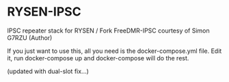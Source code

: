 # RYSEN-IPSC
IPSC repeater stack for RYSEN / Fork FreeDMR-IPSC courtesy of Simon G7RZU (Author)

If you just want to use this, all you need is the docker-compose.yml file. Edit it, run docker-compose up and docker-compose will do the rest.

(updated with dual-slot fix...) 
